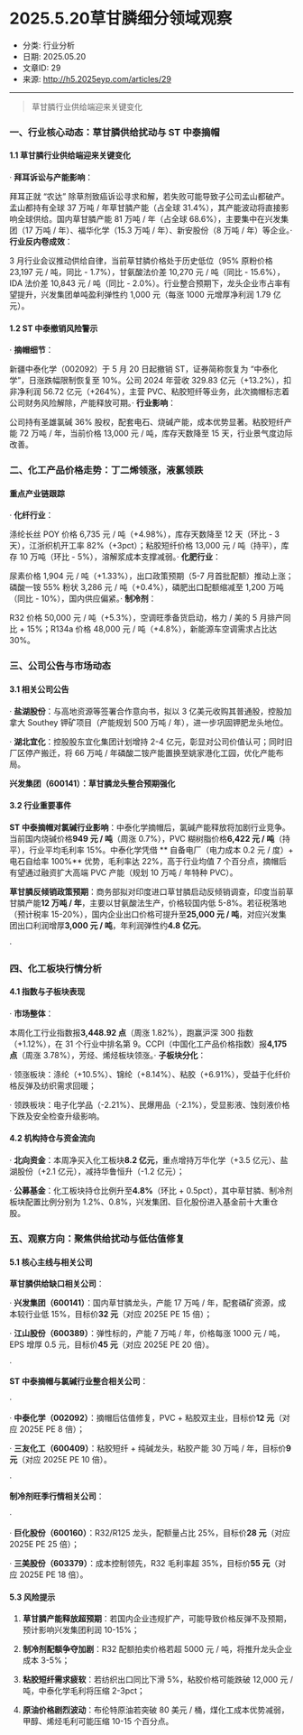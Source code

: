 # 2025.5.20草甘膦细分领域观察

- 分类: 行业分析
- 日期: 2025.05.20
- 文章ID: 29
- 来源: http://h5.2025eyp.com/articles/29

---

> 草甘膦行业供给端迎来关键变化

### **一、行业核心动态：草甘膦供给扰动与 ST 中泰摘帽**

#### **1.1 草甘膦行业供给端迎来关键变化**

· **拜耳诉讼与产能影响**：

拜耳正就 “农达” 除草剂致癌诉讼寻求和解，若失败可能导致子公司孟山都破产。孟山都持有全球 37 万吨 / 年草甘膦产能（占全球 31.4%），其产能波动将直接影响全球供给。国内草甘膦产能 81 万吨 / 年（占全球 68.6%），主要集中在兴发集团（17 万吨 / 年）、福华化学（15.3 万吨 / 年）、新安股份（8 万吨 / 年）等企业。· **行业反内卷成效**：

3 月行业会议推动供给自律，当前草甘膦价格处于历史低位（95% 原粉价格 23,197 元 / 吨，同比 - 1.7%），甘氨酸法价差 10,270 元 / 吨（同比 - 15.6%），IDA 法价差 10,843 元 / 吨（同比 - 2.0%）。行业整合预期下，龙头企业市占率有望提升，兴发集团单吨盈利弹性约 1,000 元（每涨 1000 元增厚净利润 1.79 亿元）。
#### **1.2 ST 中泰撤销风险警示**

· **摘帽细节**：

新疆中泰化学（002092）于 5 月 20 日起撤销 ST，证券简称恢复为 “中泰化学”，日涨跌幅限制恢复至 10%。公司 2024 年营收 329.83 亿元（+13.2%），扣非净利润 56.72 亿元（+264%），主营 PVC、粘胶短纤等业务，此次摘帽标志着公司财务风险解除，产能释放可期。· **行业影响**：

公司持有圣雄氯碱 36% 股权，配套电石、烧碱产能，成本优势显著。粘胶短纤产能 72 万吨 / 年，当前价格 13,000 元 / 吨，库存天数降至 15 天，行业景气度边际改善。
### **二、化工产品价格走势：丁二烯领涨，液氯领跌**

#### **重点产业链跟踪**

· **化纤行业**：

涤纶长丝 POY 价格 6,735 元 / 吨（+4.98%），库存天数降至 12 天（环比 - 3 天），江浙织机开工率 82%（+3pct）；粘胶短纤价格 13,000 元 / 吨（持平），库存 10 万吨（环比 - 5%），溶解浆成本支撑减弱。· **化肥行业**：

尿素价格 1,904 元 / 吨（+1.33%），出口政策预期（5-7 月首批配额）推动上涨；磷酸一铵 55% 粉状 3,286 元 / 吨（+0.4%），磷肥出口配额缩减至 1,200 万吨（同比 - 10%），国内供应偏紧。· **制冷剂**：

R32 价格 50,000 元 / 吨（+5.3%），空调旺季备货启动，格力 / 美的 5 月排产同比 + 15%；R134a 价格 48,000 元 / 吨（+4.8%），新能源车空调需求占比达 30%。
### **三、公司公告与市场动态**

#### **3.1 相关公司公告**

· **盐湖股份**：与高地资源等签署合作意向书，拟以 3 亿美元收购其普通股，控股加拿大 Southey 钾矿项目（产能规划 500 万吨 / 年），进一步巩固钾肥龙头地位。

· **湖北宜化**：控股股东宜化集团计划增持 2-4 亿元，彰显对公司价值认可；同时旧厂区停产搬迁，将 66 万吨 / 年磷酸二铵产能置换至姚家港化工园，优化产能布局。

**兴发集团（600141）：草甘膦龙头整合预期强化**

#### **3.2 行业重要事件**

**ST 中泰摘帽对氯碱行业影响**：中泰化学摘帽后，氯碱产能释放将加剧行业竞争。当前国内烧碱价格**949 元 / 吨**（周涨 0.7%），PVC 糊树脂价格**6,422 元 / 吨**（持平），行业平均毛利率 15%。中泰化学凭借 ** 自备电厂（电力成本 0.2 元 / 度）+ 电石自给率 100%** 优势，毛利率达 22%，高于行业均值 7 个百分点，摘帽后有望通过融资扩大高端 PVC 产能（规划 10 万吨 / 年特种 PVC）。

**草甘膦反倾销政策预期**：商务部拟对印度进口草甘膦启动反倾销调查，印度当前草甘膦产能**12 万吨 / 年**，主要以甘氨酸法生产，价格较国内低 5-8%。若征税落地（预计税率 15-20%），国内企业出口价格可提升至**25,000 元 / 吨**，对应兴发集团出口利润增厚**3,000 元 / 吨**，年利润弹性约**4.8 亿元**。

·

### **四、化工板块行情分析**

#### **4.1 指数与子板块表现**

· **市场整体**：

本周化工行业指数报**3,448.92 点**（周涨 1.82%），跑赢沪深 300 指数（+1.12%），在 31 个行业中排名第 9。CCPI（中国化工产品价格指数）报**4,175 点**（周涨 3.78%），芳烃、烯烃板块领涨。· **子板块分化**：

· 领涨板块：涤纶（+10.5%）、锦纶（+8.14%）、粘胶（+6.91%），受益于化纤价格反弹及纺织需求回暖；

· 领跌板块：电子化学品（-2.21%）、民爆用品（-2.1%），受显影液、蚀刻液价格下跌及安全检查升级影响。

#### **4.2 机构持仓与资金流向**

· **北向资金**：本周净买入化工板块**8.2 亿元**，重点增持万华化学（+3.5 亿元）、盐湖股份（+2.1 亿元），减持华鲁恒升（-1.2 亿元）；

· **公募基金**：化工板块持仓比例升至**4.8%**（环比 + 0.5pct），其中草甘膦、制冷剂板块配置比例分别为 1.2%、0.8%，兴发集团、巨化股份进入基金前十大重仓股。

### **五、观察方向：聚焦供给扰动与低估值修复**

#### **5.1 核心主线与相关公司**

**草甘膦供给缺口相关公司**：

· **兴发集团（600141）**：国内草甘膦龙头，产能 17 万吨 / 年，配套磷矿资源，成本较行业低 15%，目标价**32 元**（对应 2025E PE 15 倍）；

· **江山股份（600389）**：弹性标的，产能 7 万吨 / 年，价格每涨 1000 元 / 吨，EPS 增厚 0.5 元，目标价**45 元**（对应 2025E PE 20 倍）。

·

**ST 中泰摘帽与氯碱行业整合相关公司**：

·

· **中泰化学（002092）**：摘帽后估值修复，PVC + 粘胶双主业，目标价**12 元**（对应 2025E PE 8 倍）；

· **三友化工（600409）**：粘胶短纤 + 纯碱龙头，粘胶产能 30 万吨 / 年，目标价**9 元**（对应 2025E PE 10 倍）。

·

**制冷剂旺季行情相关公司**：

·

· **巨化股份（600160）**：R32/R125 龙头，配额量占比 25%，目标价**28 元**（对应 2025E PE 25 倍）；

· **三美股份（603379）**：成本控制领先，R32 毛利率超 35%，目标价**55 元**（对应 2025E PE 18 倍）。

#### **5.3 风险提示**

1. **草甘膦产能释放超预期**：若国内企业违规扩产，可能导致价格反弹不及预期，预计影响兴发集团利润 10-15%；

2. **制冷剂配额争夺加剧**：R32 配额拍卖价格若超 5000 元 / 吨，将推升龙头企业成本 3-5%；

3. **粘胶短纤需求疲软**：若纺织出口同比下滑 5%，粘胶价格可能跌破 12,000 元 / 吨，中泰化学毛利将压缩 2-3pct；

4. **原油价格剧烈波动**：布伦特原油若突破 80 美元 / 桶，煤化工成本优势减弱，甲醇、烯烃毛利可能压缩 10-15 个百分点。
